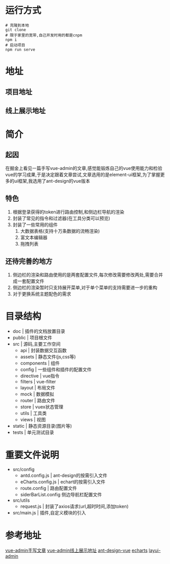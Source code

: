 # 运行方式
```
# 克隆到本地
git clone 
# 限于家里的宽带,自己开发时用的都是cnpm
npm i
# 启动项目
npm run serve
```
# 地址
## 项目地址
## 线上展示地址
# 简介
## 起因
在掘金上看见一篇手写vue-admin的文章,感觉能锻炼自己的vue使用能力和检验vue的学习成果,于是决定跟着文章尝试,文章选用的是element-ui框架,为了掌握更多的ui框架,我选用了ant-design的vue版本

## 特色
 1. 根据登录获得的token进行路由控制,和侧边栏导航的渲染
 2. 封装了常见的指令和过滤器(在工具分类可以预览)
 3.  封装了一些常用的组件
	 1. 大数据表格(支持十万条数据的流畅渲染)
	 2. 富文本编辑器
	 3. 拖拽列表

## 还待完善的地方
1. 侧边栏的渲染和路由使用的是两套配置文件,每次修改需要修改两处,需要合并成一套配置文件
2. 侧边栏的渲染暂时只支持展开菜单,对于单个菜单的支持需要进一步的重构
3. 对于更换系统主题配色的需求
# 目录结构
*  doc  | 插件的文档放置目录
*   public | 项目根文件
*   src |  源码,主要工作空间
	* api |  封装数据交互函数
	* assets |  静态文件(js,css等)
	* components |  组件
	* config |  一些组件和插件的配置文件
	* directive |  vue指令
	* filters  | vue-filter
	* layout  | 布局文件
	* mock |  数据模拟
	* router |  路由文件
	* store  | vuex状态管理
	* utils  | 工具类
	* views  | 视图
*  static  | 静态资源目录(图片等)
*  tests  | 单元测试目录


# 重要文件说明
* src/config
	* antd.config.js | ant-design的按需引入文件
	* eCharts.config.js | echart的按需引入文件
	* route.config | 路由配置文件
	* siderBarList.config 侧边导航栏配置文件
* src/utils
	* request.js | 封装了axios请求(url,超时时间,添加token)
* src/main.js | 插件,自定义模块的引入

# 参考地址
[vue-admin手写文章](https://juejin.im/post/59097cd7a22b9d0065fb61d2)
[vue-admin线上展示地址](https://panjiachen.github.io/vue-element-admin)
[ant-design-vue](https://www.antdv.com/components/layout-cn/#components-layout-demo-responsive)
[echarts](https://echarts.apache.org/examples/zh/index.html)
[layui-admin](https://www.layui.com/admin/std/dist/views/)
